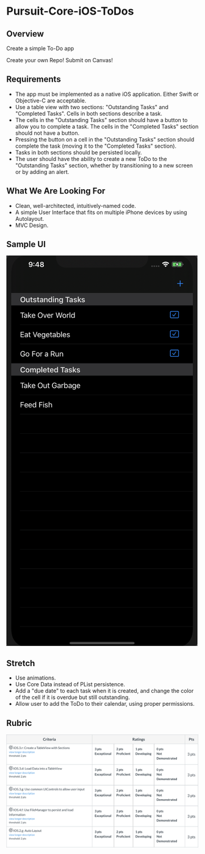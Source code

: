 
# Pursuit-Core-iOS-ToDos

## Overview 

Create a simple To-Do app

Create your own Repo! Submit on Canvas!



## Requirements 
- The app must be implemented as a native iOS application. Either Swift or Objective-C are acceptable.
- Use a table view with two sections: "Outstanding Tasks" and "Completed Tasks". Cells in both sections describe a task.
- The cells in the "Outstanding Tasks" section should have a button to allow you to complete a task. The cells in the "Completed Tasks" section should not have a button.
- Pressing the button on a cell in the "Outstanding Tasks" section should complete the task (moving it to the "Completed Tasks" section).
- Tasks in both sections should be persisted locally.
- The user should have the ability to create a new ToDo to the "Outstanding Tasks" section, whether by transitioning to a new screen or by adding an alert.

## What We Are Looking For

- Clean, well-architected, intuitively-named code.
- A simple User Interface that fits on multiple iPhone devices by using Autolayout.
- MVC Design.

## Sample UI

![image](./images/main-screen.png)


## Stretch
- Use animations.
- Use Core Data instead of PList persistence.
- Add a "due date" to each task when it is created, and change the color of the cell if it is overdue but still outstanding.
- Allow user to add the ToDo to their calendar, using proper permissions.

## Rubric

![rubric](./images/rubric.png)
